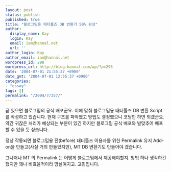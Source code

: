 ```yaml
---
layout: post
status: publish
published: true
title: "블로그밈용 태터툴즈 DB 변환기 50% 완성"
author:
  display_name: Kay
  login: Kay
  email: iam@hannal.net
  url: ''
author_login: Kay
author_email: iam@hannal.net
wordpress_id: 298
wordpress_url: http://blog.hannal.com/wp/?p=298
date: '2004-07-01 21:55:37 +0900'
date_gmt: '2004-07-01 12:55:37 +0900'
categories:
- "essay"
tags: []
permalink: "/2004/7/357/"
---
```

<p>곧 있으면 블로그밈의 공식 배포군요. 이에 맞춰 블로그밈용 태터툴즈 DB 변환 Script 를 작성하고 있습니다. 현재 구조를 파악했고 방법도 결정했으니 코딩만 하면 되겠군요.<br />
약간 귀찮은 처리가 예상되는 부분이 있긴 하지만 블로그밈 공식 배포와 발맞추어 배포할 수 있을 듯 싶습니다.</p>
<p>정상 작동되면 블로그밈용 전(before) 태터툴즈 이용자를 위한 Permalink 유지 Add-on을 만들고(사실 거의 만들었지만), MT DB 변환기도 만들어야 겠습니다.</p>
<p>그나저나 MT 의 Permalink 는 어떻게 블로그밈에서 제공해야할지. 방법 하나 생각하긴 했지만 꽤나 비효율적이라 망설여지고. 고민입니다.</p>
